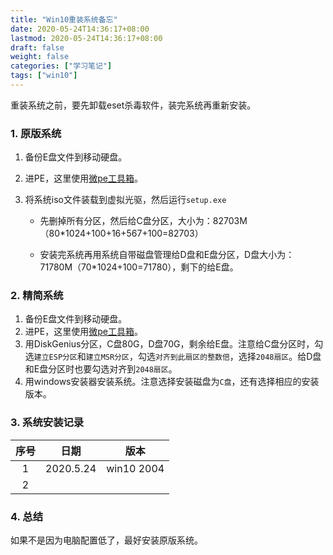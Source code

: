 ```yaml
---
title: "Win10重装系统备忘"
date: 2020-05-24T14:36:17+08:00
lastmod: 2020-05-24T14:36:17+08:00
draft: false
weight: false
categories: ["学习笔记"]
tags: ["win10"]
---
```


 重装系统之前，要先卸载eset杀毒软件，装完系统再重新安装。

### 1. 原版系统

1. 备份E盘文件到移动硬盘。

2. 进PE，这里使用[微pe工具箱](http://www.wepe.com.cn/)。

3. 将系统iso文件装载到虚拟光驱，然后运行`setup.exe`
   
   + 先删掉所有分区，然后给C盘分区，大小为：82703M（80*1024+100+16+567+100=82703）
   
   + 安装完系统再用系统自带磁盘管理给D盘和E盘分区，D盘大小为：71780M（70*1024+100=71780），剩下的给E盘。

### 2. 精简系统

1. 备份E盘文件到移动硬盘。
2. 进PE，这里使用[微pe工具箱](http://www.wepe.com.cn/)。
3. 用DiskGenius分区，C盘80G，D盘70G，剩余给E盘。注意给C盘分区时，勾选`建立ESP分区`和`建立MSR分区`，勾选`对齐到此扇区的整数倍`，选择`2048扇区`。给D盘和E盘分区时也要勾选对齐到`2048扇区`。
4. 用windows安装器安装系统。注意选择安装磁盘为`C盘`，还有选择相应的安装版本。

### 3. 系统安装记录

| 序号 |   日期    |    版本    |
| :--: | :-------: | :--------: |
|  1   | 2020.5.24 | win10 2004 |
|  2   |           |            |

### 4. 总结

如果不是因为电脑配置低了，最好安装原版系统。